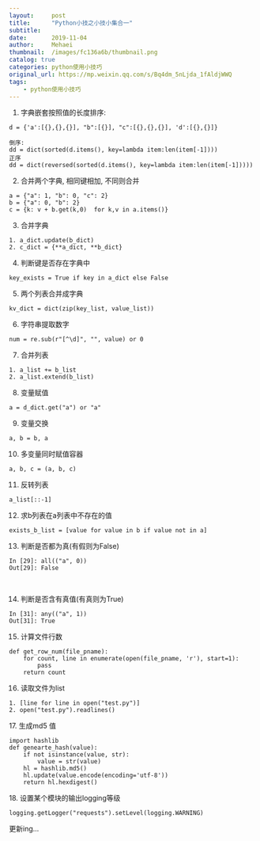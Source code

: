 ```yaml
---
layout:     post
title:      "Python小技之小技小集合一"
subtitle:   
date:       2019-11-04
author:     Mehaei
thumbnail:  /images/fc136a6b/thumbnail.png
catalog: true
categories: python使用小技巧
original_url: https://mp.weixin.qq.com/s/Bq4dm_5nLjda_1fAldjWWQ
tags:
    - python使用小技巧
---
```


1. 字典嵌套按照值的长度排序:

```
d = {'a':[{},{},{}], "b":[{}], "c":[{},{},{}], 'd':[{},{}]}

倒序:
dd = dict(sorted(d.items(), key=lambda item:len(item[-1])))
正序
dd = dict(reversed(sorted(d.items(), key=lambda item:len(item[-1]))))
```

2. 合并两个字典, 相同键相加, 不同则合并

```
a = {"a": 1, "b": 0, "c": 2}
b = {"a": 0, "b": 2}
c = {k: v + b.get(k,0)  for k,v in a.items()}
```

3. 合并字典

```
1. a_dict.update(b_dict)
2. c_dict = {**a_dict, **b_dict}
```

4. 判断键是否存在字典中

```
key_exists = True if key in a_dict else False
```

5. 两个列表合并成字典

```
kv_dict = dict(zip(key_list, value_list))
```

6. 字符串提取数字

```
num = re.sub(r"[^\d]", "", value) or 0
```

7. 合并列表

```
1. a_list += b_list
2. a_list.extend(b_list)
```

8. 变量赋值

```
a = d_dict.get("a") or "a"
```

9. 变量交换

```
a, b = b, a
```

10. 多变量同时赋值容器

```
a, b, c = (a, b, c)
```

11. 反转列表

```
a_list[::-1]
```

12. 求b列表在a列表中不存在的值

```
exists_b_list = [value for value in b if value not in a]
```

13. 判断是否都为真(有假则为False)

```
In [29]: all(("a", 0))
Out[29]: False
```

‍

14. 判断是否含有真值(有真则为True)

```
In [31]: any(("a", 1))
Out[31]: True
```

15. 计算文件行数

```
def get_row_num(file_pname):
    for count, line in enumerate(open(file_pname, 'r'), start=1):
        pass
    return count
```

16. 读取文件为list

```
1. [line for line in open("test.py")]
2. open("test.py").readlines()
```

17. 生成md5 值

```
import hashlib
def genearte_hash(value):
    if not isinstance(value, str):
        value = str(value)
    hl = hashlib.md5()
    hl.update(value.encode(encoding='utf-8'))
    return hl.hexdigest()
```

18. 设置某个模块的输出logging等级

```
logging.getLogger("requests").setLevel(logging.WARNING)
```

更新ing...